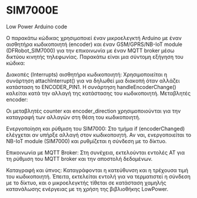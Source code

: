 # SIM7000E
Low Power Arduino code 

Ο παρακάτω κώδικας χρησιμοποιεί έναν μικροελεγκτή Arduino με έναν αισθητήρα κωδικοποιητή (encoder) και έναν GSM/GPRS/NB-IoT module (DFRobot_SIM7000) για την επικοινωνία με έναν MQTT broker μέσω δικτύου κινητής τηλεφωνίας. Παρακάτω είναι μια σύντομη εξήγηση του κώδικα:

Διακοπές (Interrupts) αισθητήρα κωδικοποιητή:
Χρησιμοποιείται η συνάρτηση attachInterrupt() για να δηλωθεί μια διακοπή όταν αλλάζει κατάσταση το ENCODER_PIN1.
Η συνάρτηση handleEncoderChange() καλείται κατά την αλλαγή της κατάστασης του κωδικοποιητή.
Μεταβλητές encoder:

Οι μεταβλητές counter και encoder_direction χρησιμοποιούνται για την καταγραφή των αλλαγών στη θέση του κωδικοποιητή.

Ενεργοποίηση και ρύθμιση του SIM7000:
Στο τμήμα if (encoderChanged) ελέγχεται αν υπήρξε αλλαγή στον κωδικοποιητή.
Αν ναι, ενεργοποιείται το ΝΒ-ΙοΤ module (SIM7000) και ρυθμίζεται η σύνδεση με το δίκτυο.

Επικοινωνία με MQTT Broker:
Στη συνέχεια, εκτελούνται εντολές AT για τη ρύθμιση του MQTT broker και την αποστολή δεδομένων.

Καταγραφή και ύπνος:
Καταγράφονται η κατεύθυνση και η τρέχουσα τιμή του κωδικοποιητή.
Έπειτα, εκτελείται εντολή για να τερματιστεί η σύνδεση με το δίκτυο, και ο μικροελεγκτής τίθεται σε κατάσταση χαμηλής κατανάλωσης ενέργειας με τη χρήση της βιβλιοθήκης LowPower.
